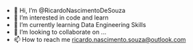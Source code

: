 - 👋 Hi, I’m @RicardoNascimentoDeSouza
- 👀 I’m interested in code and learn
- 🌱 I’m currently learning Data Engineering Skills
- 💞️ I’m looking to collaborate on ...
- 📫 How to reach me ricardo.nascimento.souza@outlook.com

<!---
RicardoNascimentoDeSouza/RicardoNascimentoDeSouza is a ✨ special ✨ repository because its `README.md` (this file) appears on your GitHub profile.
You can click the Preview link to take a look at your changes.
--->
